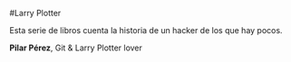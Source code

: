 #Larry Plotter

Esta serie de libros cuenta la historia de un hacker de los que hay pocos.


**Pilar Pérez**, Git & Larry Plotter lover


